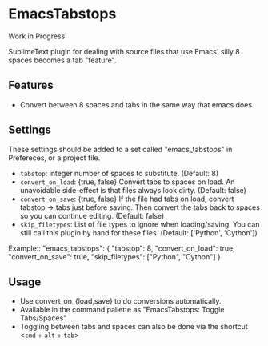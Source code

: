 EmacsTabstops
=============

Work in Progress

SublimeText plugin for dealing with source files that use Emacs' silly 8 spaces becomes a tab "feature".

Features
--------

  - Convert between 8 spaces and tabs in the same way that emacs does

Settings
--------

These settings should be added to a set called "emacs_tabstops" in Prefereces, or a project file.

  - `tabstop`: integer number of spaces to substitute. (Default: 8)
  - `convert_on_load`: {true, false} Convert tabs to spaces on load. An unavoidable side-effect is that files always look dirty. (Default: false)
  - `convert_on_save`: {true, false} If the file had tabs on load, convert tabstop -> tabs just before saving. Then convert the tabs back to spaces so you can continue editing. (Default: false)
  - `skip_filetypes`: List of file types to ignore when loading/saving. You can still call this plugin by hand for these files. (Default: ['Python', 'Cython'])

  Example::
    "emacs_tabstops": {
      "tabstop": 8,
      "convert_on_load": true,
      "convert_on_save": true,
      "skip_filetypes": ["Python", "Cython"]
    }

Usage
-----

  - Use convert_on_{load,save} to do conversions automatically.
  - Available in the command pallette as "EmacsTabstops: Toggle Tabs/Spaces"
  - Toggling between tabs and spaces can also be done via the shortcut <`cmd` + `alt` + `tab`>
